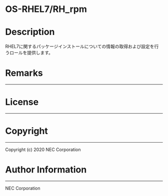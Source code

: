 OS-RHEL7/RH_rpm
=======================================================
# Description
RHEL7に関するパッケージインストールについての情報の取得および設定を行うロールを提供します。

# Remarks
-------

# License
-------

# Copyright
---------
Copyright (c) 2020 NEC Corporation

# Author Information
------------------
NEC Corporation
